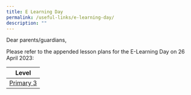 ```yaml
---
title: E Learning Day
permalink: /useful-links/e-learning-day/
description: ""
---
```

Dear parents/guardians,

Please refer to the appended lesson plans for the E-Learning Day on 26 April 2023:



| Level | 
| -------- | 
| [Primary 3](/files/p3_%20e-learning%20lesson%20plans%20(26%20april%202023).pdf)  |

